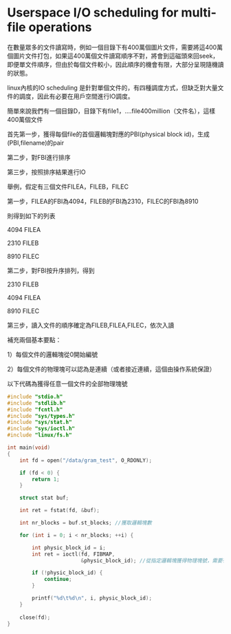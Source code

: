 # Userspace I/O scheduling for multi-file operations



在數量眾多的文件讀寫時，例如一個目錄下有400萬個圖片文件，需要將這400萬個圖片文件打包，如果這400萬個文件讀寫順序不對，將會到這磁頭來回seek，即便單文件順序，但由於每個文件較小，因此順序的機會有限，大部分呈現隨機讀的狀態。

linux內核的IO scheduling 是針對單個文件的，有四種調度方式，但缺乏對大量文件的調度，因此有必要在用戶空間進行IO調度。

簡單來說我們有一個目錄D，目錄下有file1，....file400million（文件名），這樣400萬個文件

首先第一步，獲得每個file的首個邏輯塊對應的PBI(physical block id)，生成(PBI,filename)的pair

第二步，對FBI進行排序

第三步，按照排序結果進行IO



舉例，假定有三個文件FILEA，FILEB，FILEC

第一步，FILEA的FBI為4094，FILEB的FBI為2310，FILEC的FBI為8910

則得到如下的列表

4094 FILEA

2310    FILEB

8910    FILEC

第二步，對FBI按升序排列，得到

2310    FILEB 

4094 FILEA

8910    FILEC 

第三步，讀入文件的順序確定為FILEB,FILEA,FILEC，依次入讀



補充兩個基本要點：

1）每個文件的邏輯塊從0開始編號

2）每個文件的物理塊可以認為是連續（或者接近連續，這個由操作系統保證）



以下代碼為獲得任意一個文件的全部物理塊號

```c
#include "stdio.h"
#include "stdlib.h"
#include "fcntl.h"
#include "sys/types.h"
#include "sys/stat.h"
#include "sys/ioctl.h"
#include "linux/fs.h"

int main(void)
{
    int fd = open("/data/gram_test", O_RDONLY);

    if (fd < 0) {
        return 1;
    }

    struct stat buf;

    int ret = fstat(fd, &buf);

    int nr_blocks = buf.st_blocks; //獲取邏輯塊數

    for (int i = 0; i < nr_blocks; ++i) {

        int physic_block_id = i;
        int ret = ioctl(fd, FIBMAP,
                        &physic_block_id); //從指定邏輯塊獲得物理塊號，需要有root權限。

        if (!physic_block_id) {
            continue;
        }

        printf("%d\t%d\n", i, physic_block_id);
    }
    
    close(fd);  
}
```

